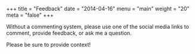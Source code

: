 +++
title = "Feedback"
date = "2014-04-16"
menu = "main"
weight = "20"
meta = "false"
+++

Without a commenting system, please use one of the
social media links to comment, provide feedback,
or ask me a question.

Please be sure to provide context!
